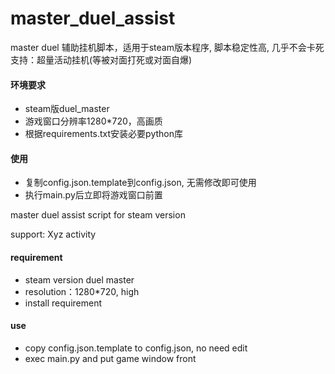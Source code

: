 # master_duel_assist

master duel  辅助挂机脚本，适用于steam版本程序, 脚本稳定性高, 几乎不会卡死
支持：超量活动挂机(等被对面打死或对面自爆)

#### 环境要求

- steam版duel_master
- 游戏窗口分辨率1280*720，高画质
- 根据requirements.txt安装必要python库

#### 使用

- 复制config.json.template到config.json, 无需修改即可使用
- 执行main.py后立即将游戏窗口前置


master duel assist script for steam version

support: Xyz activity

#### requirement

- steam version duel master
- resolution：1280*720, high
- install requirement

#### use

- copy config.json.template to config.json, no need edit
- exec main.py and put game window front
